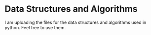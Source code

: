 # Data Structures and Algorithms

I am uploading the files for the data structures and algorithms used in python. Feel free to use them.